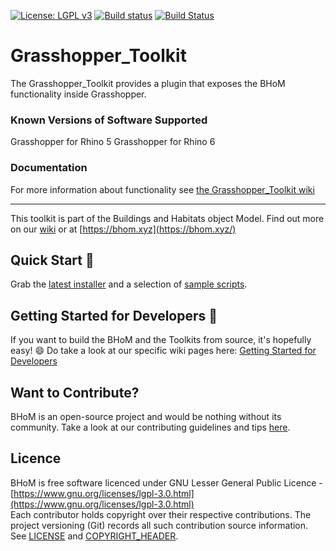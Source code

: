 [![License: LGPL v3](https://img.shields.io/badge/License-LGPL%20v3-blue.svg)](https://www.gnu.org/licenses/lgpl-3.0) [![Build status](https://ci.appveyor.com/api/projects/status/rw19y8e78jxd0r0d/branch/master?svg=true)](https://ci.appveyor.com/api/projects/status/grasshopper_toolkit/branch/master) [![Build Status](https://dev.azure.com/BHoMBot/BHoM/_apis/build/status/Grasshopper_Toolkit/Grasshopper_Toolkit.CheckCore?branchName=master)](https://dev.azure.com/BHoMBot/BHoM/_build/latest?definitionId=119&branchName=master)

# Grasshopper_Toolkit

The Grasshopper_Toolkit provides a plugin that exposes the BHoM functionality inside Grasshopper.


### Known Versions of Software Supported
Grasshopper for Rhino 5
Grasshopper for Rhino 6

### Documentation
For more information about functionality see [the Grasshopper_Toolkit wiki](https://github.com/BHoM/Grasshopper_Toolkit/wiki)

---
This toolkit is part of the Buildings and Habitats object Model. Find out more on our [wiki](https://github.com/BHoM/documentation/wiki) or at [https://bhom.xyz](https://bhom.xyz/)

## Quick Start 🚀 

Grab the [latest installer](https://bhom.xyz/) and a selection of [sample scripts](https://github.com/BHoM/samples).


## Getting Started for Developers 🤖 

If you want to build the BHoM and the Toolkits from source, it's hopefully easy! 😄 
Do take a look at our specific wiki pages here: [Getting Started for Developers](https://github.com/BHoM/documentation/wiki/Getting-started-for-developers)


## Want to Contribute? ##

BHoM is an open-source project and would be nothing without its community. Take a look at our contributing guidelines and tips [here](https://github.com/BHoM/BHoM/blob/master/CONTRIBUTING.md).


## Licence ##

BHoM is free software licenced under GNU Lesser General Public Licence - [https://www.gnu.org/licenses/lgpl-3.0.html](https://www.gnu.org/licenses/lgpl-3.0.html)  
Each contributor holds copyright over their respective contributions.
The project versioning (Git) records all such contribution source information.
See [LICENSE](https://github.com/BHoM/BHoM/blob/master/LICENSE) and [COPYRIGHT_HEADER](https://github.com/BHoM/BHoM/blob/master/COPYRIGHT_HEADER.txt).
